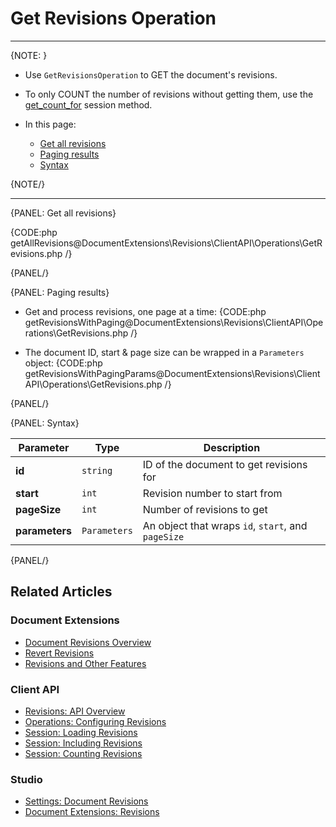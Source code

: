 ﻿# Get Revisions Operation

---

{NOTE: }

* Use `GetRevisionsOperation` to GET the document's revisions.

* To only COUNT the number of revisions without getting them, use the [get_count_for](../../../../document-extensions/revisions/client-api/session/counting) session method.

* In this page:  
  * [Get all revisions](../../../../document-extensions/revisions/client-api/operations/get-revisions#get-all-revisions)  
  * [Paging results](../../../../document-extensions/revisions/client-api/operations/get-revisions#paging-results)  
  * [Syntax](../../../../document-extensions/revisions/client-api/operations/get-revisions#syntax)  

{NOTE/}

---

{PANEL: Get all revisions}

{CODE:php getAllRevisions@DocumentExtensions\Revisions\ClientAPI\Operations\GetRevisions.php /}

{PANEL/}

{PANEL: Paging results}

* Get and process revisions, one page at a time:
  {CODE:php getRevisionsWithPaging@DocumentExtensions\Revisions\ClientAPI\Operations\GetRevisions.php /}

* The document ID, start & page size can be wrapped in a `Parameters` object:
  {CODE:php getRevisionsWithPagingParams@DocumentExtensions\Revisions\ClientAPI\Operations\GetRevisions.php /}

{PANEL/}

{PANEL: Syntax}

| Parameter | Type | Description |
| - | - | - |
| **id** | `string` | ID of the document to get revisions for |
| **start** | `int` | Revision number to start from |
| **pageSize** | `int` | Number of revisions to get |
| **parameters** | `Parameters` | An object that wraps `id`, `start`, and `pageSize` |

{PANEL/}

## Related Articles

### Document Extensions

* [Document Revisions Overview](../../../../document-extensions/revisions/overview)  
* [Revert Revisions](../../../../document-extensions/revisions/revert-revisions)  
* [Revisions and Other Features](../../../../document-extensions/revisions/revisions-and-other-features)  

### Client API

* [Revisions: API Overview](../../../../document-extensions/revisions/client-api/overview)  
* [Operations: Configuring Revisions](../../../../document-extensions/revisions/client-api/operations/configure-revisions)  
* [Session: Loading Revisions](../../../../document-extensions/revisions/client-api/session/loading)  
* [Session: Including Revisions](../../../../document-extensions/revisions/client-api/session/including)  
* [Session: Counting Revisions](../../../../document-extensions/revisions/client-api/session/counting)  

### Studio
* [Settings: Document Revisions](../../../../studio/database/settings/document-revisions)  
* [Document Extensions: Revisions](../../../../studio/database/document-extensions/revisions)  
